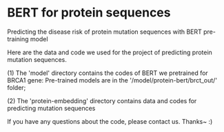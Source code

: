 # BERT for protein sequences
Predicting the disease risk of protein mutation sequences with BERT pre-training model

Here are the data and code we used for the project of predicting protein mutation sequences.

(1) The 'model' directory contains the codes of BERT we pretrained for BRCA1 gene: Pre-trained models are in the '/model/protein-bert/brct_out/' folder;

(2) The 'protein-embedding' directory contains data and codes for predicting mutation sequences

If you have any questions about the code, please contact us.
Thanks~ :)
